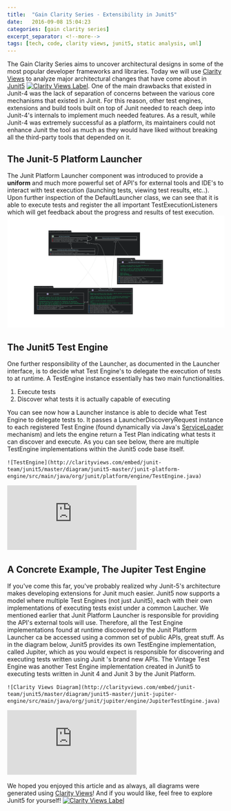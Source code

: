 ```yaml
---
title:  "Gain Clarity Series - Extensibility in Junit5"
date:   2016-09-08 15:04:23
categories: [gain clarity series]
excerpt_separator: <!--more-->
tags: [tech, code, clarity views, junit5, static analysis, uml]
---
```

The Gain Clarity Series aims to uncover architectural designs in some of the most popular developer frameworks and libraries.
Today we will use [Clarity Views](http://clarityviews.com) to analyze major architectural changes that have come about in [Junit5](https://github.com/junit-team/junit5)
[![Clarity Views Label](http://clarityviews.com/badge)](http://clarityviews.com/github/junit-team/junit5). One of the main drawbacks that existed in Junit-4 was the lack of separation of concerns between the various core mechanisms
that existed in Junit. For this reason, other test engines, extensions and build tools built on top of Junit needed to reach
deep into Junit-4's internals to implement much needed features. As a result, while Junit-4 was extremely successful as a platform,
its maintainers could not enhance Junit the tool as much as they would have liked without breaking all the third-party tools that depended on it.
 <!--more-->
 
## The Junit-5 Platform Launcher
The Junit Platform Launcher component was introduced to provide a **uniform** and much more powerful set of API's for external tools and IDE's to interact with test
execution (launching tests, viewing test results, etc..). Upon further inspection of the DefaultLauncher class, we can see that it is able to
execute tests and register the all important TestExecutionListeners which will get feedback about the progress and results of test execution.
![launcher](/images/launcher.svg)


## The Junit5 Test Engine
One further responsibility of the Launcher, as documented in the Launcher interface, is to decide
what Test Engine's to delegate the execution of tests to at runtime. A TestEngine instance essentially has two main functionalities.

1. Execute tests
2. Discover what tests it is actually capable of executing
   
You can see now how a Launcher instance is able to decide what Test Engine to delegate tests to. It passes a LauncherDiscoveryRequest instance to each
registered Test Engine (found dynamically via Java's [ServiceLoader](http://docs.oracle.com/javase/6/docs/api/java/util/ServiceLoader.html)
mechanism) and lets the engine return a Test Plan indicating what tests it can discover and execute.
As you can see below, there are multiple TestEngine implementations within
the Junit5 code base itself.

```
![TestEngine](http://clarityviews.com/embed/junit-team/junit5/master/diagram/junit5-master/junit-platform-engine/src/main/java/org/junit/platform/engine/TestEngine.java)
```

![TestEngineDiagram](http://clarityviews.com/embed/junit-team/junit5/master/diagram/junit5-master/junit-platform-engine/src/main/java/org/junit/platform/engine/TestEngine.java)

## A Concrete Example, The Jupiter Test Engine
If you've come this far, you've probably realized why Junit-5's architecture makes developing extensions for Junit much easier.
Junit5 now supports a model where multiple Test Engines (not just Junit5), each with their own implementations of
executing tests exist under a common Laucher. We mentioned earlier that Junit Platform Launcher is responsible for
providing  the API's external tools will use. Therefore, all the Test Engine implementations found at runtime discovered by the
Junit Platform Launcher ca
be accessed using a common set of public APIs, great stuff. As in the diagram below, Junit5 provides its own TestEngine implementation, called Jupiter,
which as you would expect  is responsible
for discovering and executing tests written using Junit 's brand new APIs. The Vintage Test Engine was another Test Engine implementation
created in Junit5 to executing tests written in Junit 4 and Junit 3 by the Junit Platform.

```
![Clarity Views Diagram](http://clarityviews.com/embed/junit-team/junit5/master/diagram/junit5-master/junit-jupiter-engine/src/main/java/org/junit/jupiter/engine/JupiterTestEngine.java)
```

![JupiterDiagram](http://clarityviews.com/embed/junit-team/junit5/master/diagram/junit5-master/junit-jupiter-engine/src/main/java/org/junit/jupiter/engine/JupiterTestEngine.java)

We hoped you enjoyed this article and as always, all diagrams were generated using [Clarity Views](http://clarityviews.com)!
And if you would like, feel free to explore Junit5 for yourself! [![Clarity Views Label](http://clarityviews.com/badge)](http://clarityviews.com/github/junit-team/junit5)
